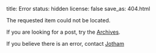 title: Error
status: hidden
license: false
save_as: 404.html

The requested item could not be located.

If you are looking for a post, try the
[Archives](/archives.html).

If you believe there is an error, contact
[Jotham](mailto:jothamapaloo@gmail.com)
